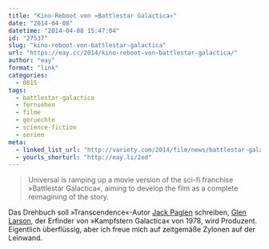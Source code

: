```yaml
---
title: "Kino-Reboot von »Battlestar Galactica«"
date: "2014-04-08"
datetime: "2014-04-08 15:47:04"
id: "27537"
slug: "kino-reboot-von-battlestar-galactica"
url: "https://eay.cc/2014/kino-reboot-von-battlestar-galactica/"
author: "eay"
format: "link"
categories:
  - 0815
tags:
  - battlestar-galactica
  - fernsehen
  - filme
  - geruechte
  - science-fiction
  - serien
meta:
  - linked_list_url: "http://variety.com/2014/film/news/battlestar-galactica-movie-gets-new-life-at-universal-exclusive-1201153687/"
  - yourls_shorturl: "http://eay.li/2ed"
---
```


> Universal is ramping up a movie version of the sci-fi franchise »Battlestar Galactica«, aiming to develop the film as a complete reimagining of the story.

Das Drehbuch soll »Transcendence«-Autor [Jack Paglen](http://www.imdb.com/name/nm1438698/) schreiben, [Glen Larson](http://en.wikipedia.org/wiki/Glen_A._Larson), der Erfinder von »Kampfstern Galactica« von 1978, wird Produzent. Eigentlich überflüssig, aber ich freue mich auf zeitgemäße Zylonen auf der Leinwand.
